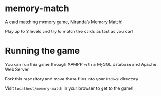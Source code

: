 # memory-match
A card matching memory game, Miranda's Memory Match! 

Play up to 3 levels and try to match the cards as fast as you can!

# Running the game
You can run this game through XAMPP with a MySQL database and Apache Web Server. 

Fork this repository and move these files into your `htdocs` directory.

Visit `localhost/memory-match` in your browser to get to the game!

